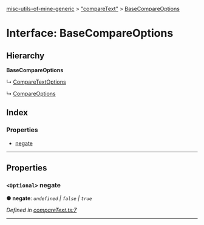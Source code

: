 [misc-utils-of-mine-generic](../README.md) > ["compareText"](../modules/_comparetext_.md) > [BaseCompareOptions](../interfaces/_comparetext_.basecompareoptions.md)

# Interface: BaseCompareOptions

## Hierarchy

**BaseCompareOptions**

↳  [CompareTextOptions](_comparetext_.comparetextoptions.md)

↳  [CompareOptions](_comparetext_.compareoptions.md)

## Index

### Properties

* [negate](_comparetext_.basecompareoptions.md#negate)

---

## Properties

<a id="negate"></a>

### `<Optional>` negate

**● negate**: *`undefined` \| `false` \| `true`*

*Defined in [compareText.ts:7](https://github.com/cancerberoSgx/misc-utils-of-mine/blob/5e57dba/misc-utils-of-mine-generic/src/compareText.ts#L7)*

___

